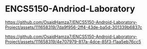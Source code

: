 # ENCS5150-Andriod-Laboratory
 


https://github.com/OsaidHamza7/ENCS5150-Android-Laboratory-Project/assets/111658319/7da9f956-2ff4-43de-ba5d-301339b6837c



https://github.com/OsaidHamza7/ENCS5150-Android-Laboratory-Project/assets/111658319/4e707979-817a-4dce-85f3-f1aa5eb76cc5

